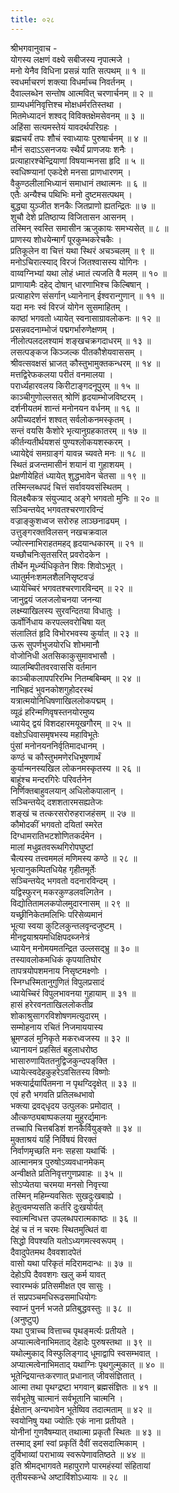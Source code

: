 ```yaml
---
title: ०२८
---
```

श्रीभगवानुवाच -  
योगस्य लक्षणं वक्ष्ये सबीजस्य नृपात्मजे ।  
मनो येनैव विधिना प्रसन्नं याति सत्पथम् ॥ १ ॥  
स्वधर्माचरणं शक्त्या विधर्माच्च निवर्तनम् ।  
दैवाल्लब्धेन सन्तोष आत्मवित् चरणार्चनम् ॥ २ ॥  
ग्राम्यधर्मनिवृत्तिश्च मोक्षधर्मरतिस्तथा ।  
मितमेध्यादनं शश्वद् विविक्तक्षेमसेवनम् ॥ ३ ॥  
अहिंसा सत्यमस्तेयं यावदर्थपरिग्रहः ।  
ब्रह्मचर्यं तपः शौचं स्वाध्यायः पुरुषार्चनम् ॥ ४ ॥  
मौनं सदाऽऽसनजयः स्थैर्यं प्राणजयः शनैः ।  
प्रत्याहारश्चेन्द्रियाणां विषयान्मनसा हृदि ॥ ५ ॥  
स्वधिष्ण्यानां एकदेशे मनसा प्राणधारणम् ।  
वैकुण्ठलीलाभिध्यानं समाधानं तथात्मनः ॥ ६ ॥  
एतैः अन्यैश्च पथिभिः मनो दुष्टमसत्पथम् ।  
बुद्ध्या युञ्जीत शनकैः जितप्राणो ह्यतन्द्रितः ॥ ७ ॥  
शुचौ देशे प्रतिष्ठाप्य विजितासन आसनम् ।  
तस्मिन् स्वस्ति समासीन ऋजुकायः समभ्यसेत् ॥ ८ ॥  
प्राणस्य शोधयेन्मार्गं पूरकुम्भकरेचकैः ।  
प्रतिकूलेन वा चित्तं यथा स्थिरं अचञ्चलम् ॥ ९ ॥  
मनोऽचिरात्स्याद् विरजं जितश्वासस्य योगिनः ।  
वाय्वग्निभ्यां यथा लोहं ध्मातं त्यजति वै मलम् ॥ १० ॥  
प्राणायामैः दहेद् दोषान् धारणाभिश्च किल्बिषान् ।  
प्रत्याहारेण संसर्गान् ध्यानेनान् ईश्वरान्गुणान् ॥ ११ ॥  
यदा मनः स्वं विरजं योगेन सुसमाहितम् ।  
काष्ठां भगवतो ध्यायेत् स्वनासाग्रावलोकनः ॥ १२ ॥  
प्रसन्नवदनाम्भोजं पद्मगर्भारुणेक्षणम् ।  
नीलोत्पलदलश्यामं शङ्खचक्रगदाधरम् ॥ १३ ॥  
लसत्पङ्कज किञ्जल्क पीतकौशेयवाससम् ।  
श्रीवत्सवक्षसं भ्राजत् कौस्तुभामुक्तकन्धरम् ॥ १४ ॥  
मत्तद्विरेफकलया परीतं वनमालया ।  
परार्ध्यहारवलय किरीटाङ्गदनूपुरम् ॥ १५ ॥  
काञ्चीगुणोल्लसत् श्रोणिं हृदयाम्भोजविष्टरम् ।  
दर्शनीयतमं शान्तं मनोनयन वर्धनम् ॥ १६ ॥  
अपीच्यदर्शनं शश्वत् सर्वलोकनमस्कृतम् ।  
सन्तं वयसि कैशोरे भृत्यानुग्रहकातरम् ॥ १७ ॥  
कीर्तन्यतीर्थयशसं पुण्यश्लोकयशस्करम् ।  
ध्यायेद्देवं समग्राङ्गं यावन्न च्यवते मनः ॥ १८ ॥  
स्थितं व्रजन्तमासीनं शयानं वा गुहाशयम् ।  
प्रेक्षणीयेहितं ध्यायेत् शुद्धभावेन चेतसा ॥ १९ ॥  
तस्मिन्लब्धपदं चित्तं सर्वावयवसंस्थितम् ।  
विलक्ष्यैकत्र संयुज्याद् अङ्गे भगवतो मुनिः ॥ २० ॥  
सञ्चिन्तयेद् भगवतश्चरणारविन्दं  
वज्राङ्कुशध्वज सरोरुह लाञ्छनाढ्यम् ।  
उत्तुङ्गरक्तविलसन् नखचक्रवाल  
ज्योत्स्नाभिराहतमहद् हृदयान्धकारम् ॥ २१ ॥  
यच्छौचनिःसृतसरित् प्रवरोदकेन ।  
तीर्थेन मूर्ध्न्यधिकृतेन शिवः शिवोऽभूत् ।  
ध्यातुर्मनःशमलशैलनिसृष्टवज्रं  
ध्यायेच्चिरं भगवतश्चरणारविन्दम् ॥ २२ ॥  
जानुद्वयं जलजलोचनया जनन्या  
लक्ष्म्याखिलस्य सुरवन्दितया विधातुः ।  
ऊर्वोर्निधाय करपल्लवरोचिषा यत्  
संलालितं हृदि विभोरभवस्य कुर्यात् ॥ २३ ॥  
ऊरू सुपर्णभुजयोरधि शोभमानौ  
वोजोनिधी अतसिकाकुसुमावभासौ ।  
व्यालम्बिपीतवरवाससि वर्तमान  
काञ्चीकलापपरिरम्भि नितम्बबिम्बम् ॥ २४ ॥  
नाभिह्रदं भुवनकोशगुहोदरस्थं  
यत्रात्मयोनिधिषणाखिललोकपद्मम् ।  
व्यूढं हरिन्मणिवृषस्तनयोरमुष्य  
ध्यायेद् द्वयं विशदहारमयूखगौरम् ॥ २५ ॥  
वक्षोऽधिवासमृषभस्य महाविभूतेः  
पुंसां मनोनयननिर्वृतिमादधानम् ।  
कण्ठं च कौस्तुभमणेरधिभूषणार्थं  
कुर्यान्मनस्यखिल लोकनमस्कृतस्य ॥ २६ ॥  
बाहूंश्च मन्दरगिरेः परिवर्तनेन  
निर्णिक्तबाहुवलयान् अधिलोकपालान् ।  
सञ्चिन्तयेद् दशशतारमसह्यतेजः  
शङ्खं च तत्करसरोरुहराजहंसम् ॥ २७ ॥  
कौमोदकीं भगवतो दयितां स्मरेत  
दिग्धामरातिभटशोणितकर्दमेन ।  
मालां मधुव्रतवरूथगिरोपघुष्टां  
चैत्यस्य तत्त्वममलं मणिमस्य कण्ठे ॥ २८ ॥  
भृत्यानुकम्पितधियेह गृहीतमूर्तेः  
सञ्चिन्तयेद् भगवतो वदनारविन्दम् ।  
यद्विस्फुरन् मकरकुण्डलवल्गितेन ।  
विद्योतितामलकपोलमुदारनासम् ॥ २९ ॥  
यच्छ्रीनिकेतमलिभिः परिसेव्यमानं  
भूत्या स्वया कुटिलकुन्तलवृन्दजुष्टम् ।  
मीनद्वयाश्रयमधिक्षिपदब्जनेत्रं  
ध्यायेन् मनोमयमतन्द्रित उल्लसद्भ्रु ॥ ३० ॥  
तस्यावलोकमधिकं कृपयातिघोर  
तापत्रयोपशमनाय निसृष्टमक्ष्णोः ।  
स्निग्धस्मितानुगुणितं विपुलप्रसादं  
ध्यायेच्चिरं विपुलभावनया गुहायाम् ॥ ३१ ॥  
हासं हरेरवनताखिललोकतीव्र  
शोकाश्रुसागरविशोषणमत्युदारम् ।  
सम्मोहनाय रचितं निजमाययास्य  
भ्रूमण्डलं मुनिकृते मकरध्वजस्य ॥ ३२ ॥  
ध्यानायनं प्रहसितं बहुलाधरोष्ठ  
भासारुणायिततनुद्विजकुन्दपङ्‌क्ति ।  
ध्यायेत्स्वदेहकुहरेऽवसितस्य विष्णोः  
भक्त्यार्द्रयार्पितमना न पृथग्दिदृक्षेत् ॥ ३३ ॥  
एवं हरौ भगवति प्रतिलब्धभावो  
भक्त्या द्रवद्‌धृदय उत्पुलकः प्रमोदात् ।  
औत्कण्ठ्यबाष्पकलया मुहुरर्द्यमानः  
तच्चापि चित्तबडिशं शनकैर्वियुङ्क्ते ॥ ३४ ॥  
मुक्ताश्रयं यर्हि निर्विषयं विरक्तं  
निर्वाणमृच्छति मनः सहसा यथार्चिः ।  
आत्मानमत्र पुरुषोऽव्यवधानमेकम्  
अन्वीक्षते प्रतिनिवृत्तगुणप्रवाहः ॥ ३५ ॥  
सोऽप्येतया चरमया मनसो निवृत्त्या  
तस्मिन् महिम्न्यवसितः सुखदुःखबाह्ये ।  
हेतुत्वमप्यसति कर्तरि दुःखयोर्यत्  
स्वात्मन्विधत्त उपलब्धपरात्मकाष्ठः ॥ ३६ ॥  
देहं च तं न चरमः स्थितमुत्थितं वा  
सिद्धो विपश्यति यतोऽध्यगमत्स्वरूपम् ।  
दैवादुपेतमथ दैववशादपेतं  
वासो यथा परिकृतं मदिरामदान्धः ॥ ३७ ॥  
देहोऽपि दैववशगः खलु कर्म यावत्  
स्वारम्भकं प्रतिसमीक्षत एव सासुः ।  
तं सप्रपञ्चमधिरूढसमाधियोगः  
स्वाप्नं पुनर्न भजते प्रतिबुद्धवस्तुः ॥ ३८ ॥  
(अनुष्टुप्)  
यथा पुत्राच्च वित्ताच्च पृथङ्‌मर्त्यः प्रतीयते ।  
अप्यात्मत्वेनाभिमताद् देहादेः पुरुषस्तथा ॥ ३९ ॥  
यथोल्मुकाद् विस्फुलिङ्गाद् धूमाद्वापि स्वसम्भवात् ।  
अप्यात्मत्वेनाभिमताद् यथाग्निः पृथगुल्मुकात् ॥ ४० ॥  
भूतेन्द्रियान्तःकरणात् प्रधानात् जीवसंज्ञितात् ।  
आत्मा तथा पृथग्द्रष्टा भगवान् ब्रह्मसंज्ञितः ॥ ४१ ॥  
सर्वभूतेषु चात्मानं सर्वभूतानि चात्मनि ।  
ईक्षेतान् अन्यभावेन भूतेष्विव तदात्मताम् ॥ ४२ ॥  
स्वयोनिषु यथा ज्योतिः एकं नाना प्रतीयते ।  
योनीनां गुणवैषम्यात् तथात्मा प्रकृतौ स्थितः ॥ ४३ ॥  
तस्माद् इमां स्वां प्रकृतिं दैवीं सदसदात्मिकाम् ।  
दुर्विभाव्यां पराभाव्य स्वरूपेणावतिष्ठते ॥ ४४ ॥  
इति श्रीमद्‌भागवते महापुराणे पारमहंस्यां संहितायां  
तृतीयस्कन्धे अष्टाविंशोऽध्यायः ॥ २८ ॥
